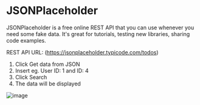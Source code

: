# JSONPlaceholder

JSONPlaceholder is a free online REST API that you can use whenever you need some fake data. 
It's great for tutorials, testing new libraries, sharing code examples.

REST API URL: (https://jsonplaceholder.typicode.com/todos)

1. Click Get data from JSON
2. Insert eg. User ID: 1 and ID: 4
3. Click Search
4. The data will be displayed

![image](https://user-images.githubusercontent.com/44333910/48004699-afeb5600-e14c-11e8-8591-3cfa18b05265.png)
